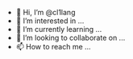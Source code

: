 - 👋 Hi, I’m @cl1lang
- 👀 I’m interested in ...
- 🌱 I’m currently learning ...
- 💞️ I’m looking to collaborate on ...
- 📫 How to reach me ...

<!---
cl1lang/cl1lang is a ✨ special ✨ repository because its `README.md` (this file) appears on your GitHub profile.
You can click the Preview link to take a look at your changes.
--->
